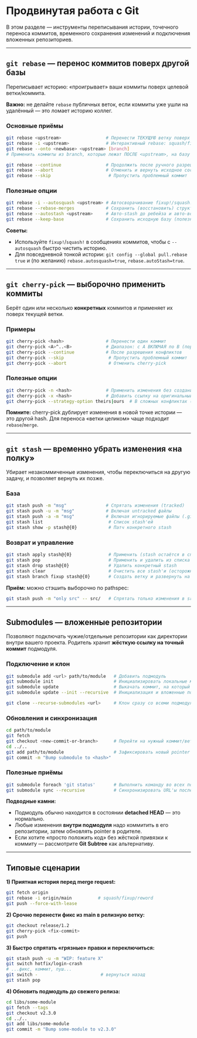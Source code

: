 # Продвинутая работа с Git

В этом разделе — инструменты переписывания истории, точечного переноса коммитов, временного сохранения изменений и подключения вложенных репозиториев.

---

## `git rebase` — перенос коммитов поверх другой базы

Переписывает историю: «проигрывает» ваши коммиты поверх целевой ветки/коммита.

**Важно:** не делайте `rebase` публичных веток, если коммиты уже ушли на удалённый — это ломает историю коллег.

### Основные приёмы
```bash
git rebase <upstream>                 # Перенести ТЕКУЩУЮ ветку поверх <upstream>
git rebase -i <upstream>              # Интерактивный rebase: squash/fixup/reword/drop
git rebase --onto <newbase> <upstream> [branch]
# Применить коммиты из branch, которые лежат ПОСЛЕ <upstream>, на базу <newbase>

git rebase --continue                 # Продолжить после ручного разрешения конфликтов
git rebase --abort                    # Отменить и вернуть исходное состояние
git rebase --skip                      # Пропустить проблемный коммит
```

### Полезные опции
```bash
git rebase -i --autosquash <upstream> # Автосворачивание fixup!/squash! коммитов
git rebase --rebase-merges            # Сохранить (восстановить) структуру мерджей
git rebase --autostash <upstream>     # Авто-stash до ребейза и авто-восстановление
git rebase --keep-base                # Сохранить исходную базу (полезно при обновлении fork)
```

**Советы:**
- Используйте `fixup!`/`squash!` в сообщениях коммитов, чтобы с `--autosquash` быстро чистить историю.
- Для повседневной тонкой истории: `git config --global pull.rebase true` и (по желанию) `rebase.autosquash=true`, `rebase.autoStash=true`.

---

## `git cherry-pick` — выборочно применить коммиты

Берёт один или несколько **конкретных** коммитов и применяет их поверх текущей ветки.

### Примеры
```bash
git cherry-pick <hash>                # Перенести один коммит
git cherry-pick <A>^..<B>             # Диапазон: с A ВКЛЮЧАЯ по B (порядок сохранится)
git cherry-pick --continue            # После разрешения конфликтов
git cherry-pick --skip                 # Пропустить проблемный коммит
git cherry-pick --abort                # Отменить cherry-pick
```

### Полезные опции
```bash
git cherry-pick -n <hash>             # Применить изменения без создания коммита (accumulate)
git cherry-pick -x <hash>             # Добавить ссылку на оригинальный коммит в сообщении
git cherry-pick --strategy-option theirs|ours  # В сложных конфликтах (точечно)
```

**Помните:** cherry-pick дублирует изменения в новой точке истории — это другой hash. Для переноса «ветки целиком» чаще подходит `rebase`/`merge`.

---

## `git stash` — временно убрать изменения «на полку»

Убирает незакоммиченные изменения, чтобы переключиться на другую задачу, и позволяет вернуть их позже.

### База
```bash
git stash push -m "msg"               # Спрятать изменения (tracked)
git stash push -u -m "msg"            # Включая untracked файлы
git stash push -a -m "msg"            # Включая игнорируемые файлы (.gitignore)
git stash list                         # Список stash'ей
git stash show -p stash@{0}            # Патч конкретного stash
```

### Возврат и управление
```bash
git stash apply stash@{0}              # Применить (stash остаётся в списке)
git stash pop                          # Применить и удалить из списка
git stash drop stash@{0}               # Удалить конкретный stash
git stash clear                        # Очистить все stash'и (осторожно)
git stash branch fixup stash@{0}       # Создать ветку и развернуть на неё stash
```

**Приём:** можно стэшить выборочно по pathspec:
```bash
git stash push -m "only src" -- src/   # Спрятать только изменения в src/
```

---

## Submodules — вложенные репозитории

Позволяют подключать чужие/отдельные репозитории как директории внутри вашего проекта. Родитель хранит **жёсткую ссылку на точный коммит** подмодуля.

### Подключение и клон
```bash
git submodule add <url> path/to/module   # Добавить подмодуль
git submodule init                       # Инициализировать локальные метаданные
git submodule update                     # Выкачать коммит, на который ссылается родитель
git submodule update --init --recursive  # Инициализация и вложенные подмодули

git clone --recurse-submodules <url>     # Клон сразу со всеми подмодулями
```

### Обновления и синхронизация
```bash
cd path/to/module
git fetch
git checkout <new-commit-or-branch>      # Перейти на нужный коммит/ветку
cd ../..
git add path/to/module                   # Зафиксировать новый pointer в родителе
git commit -m "Bump submodule to <hash>"
```

### Полезные приёмы
```bash
git submodule foreach 'git status'       # Выполнить команду во всех подмодулях
git submodule sync --recursive           # Синхронизировать URL'ы после изменений .gitmodules
```

**Подводные камни:**
- Подмодуль обычно находится в состоянии **detached HEAD** — это нормально.  
- Любые изменения **внутри подмодуля** надо коммитить в его репозитории, затем обновлять pointer в родителе.  
- Если хотите «просто положить код» без жёсткой привязки к коммиту — рассмотрите **Git Subtree** как альтернативу.

---

## Типовые сценарии

**1) Приятная история перед merge request:**
```bash
git fetch origin
git rebase -i origin/main          # squash/fixup/reword
git push --force-with-lease
```

**2) Срочно перенести фикс из main в релизную ветку:**
```bash
git checkout release/1.2
git cherry-pick <fix-commit>
git push
```

**3) Быстро спрятать «грязные» правки и переключиться:**
```bash
git stash push -u -m "WIP: feature X"
git switch hotfix/login-crash
# ...фикс, коммит, пуш...
git switch -                        # вернуться назад
git stash pop
```

**4) Обновить подмодуль до свежего релиза:**
```bash
cd libs/some-module
git fetch --tags
git checkout v2.3.0
cd ../..
git add libs/some-module
git commit -m "Bump some-module to v2.3.0"
```
